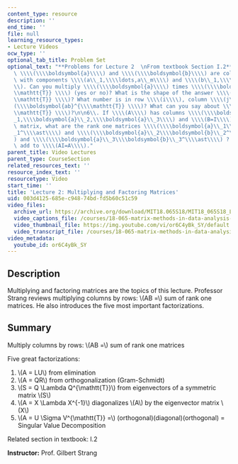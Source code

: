 ```yaml
---
content_type: resource
description: ''
end_time: ''
file: null
learning_resource_types:
- Lecture Videos
ocw_type: ''
optional_tab_title: Problem Set
optional_text: "**Problems for Lecture 2  \nFrom textbook Section I.2**\n\n2\\. Suppose\
  \ \\\\(\\\\boldsymbol{a}\\\\) and \\\\(\\\\boldsymbol{b}\\\\) are column vectors\
  \ with components \\\\(a\\_1,\\\\ldots,a\\_m\\\\) and \\\\(b\\_1,\\\\ldots,b\\_p\\\
  \\). Can you multiply \\\\(\\\\boldsymbol{a}\\\\) times \\\\(\\\\boldsymbol{b}^{\\\
  \\mathtt{T}} \\\\) (yes or no)? What is the shape of the answer \\\\(\\\\boldsymbol{ab}^{\\\
  \\mathtt{T}} \\\\)? What number is in row \\\\(i\\\\), column \\\\(j\\\\) of \\\\\
  (\\\\boldsymbol{ab}^{\\\\mathtt{T}} \\\\)? What can you say about \\\\(\\\\boldsymbol{aa}^{\\\
  \\mathtt{T}} \\\\)?\n\n6\\. If \\\\(A\\\\) has columns \\\\(\\\\boldsymbol{a}\\\
  _1,\\\\boldsymbol{a}\\_2,\\\\boldsymbol{a}\\_3\\\\) and \\\\(B=I\\\\) is the identity\
  \ matrix, what are the rank one matrices \\\\(\\\\boldsymbol{a}\\_1\\\\boldsymbol{b}\\\
  _1^\\\\ast\\\\) and \\\\(\\\\boldsymbol{a}\\_2\\\\boldsymbol{b}\\_2^\\\\ast\\\\\
  ) and \\\\(\\\\boldsymbol{a}\\_3\\\\boldsymbol{b}\\_3^\\\\ast\\\\) ? They should\
  \ add to \\\\(AI=A\\\\)."
parent_title: Video Lectures
parent_type: CourseSection
related_resources_text: ''
resource_index_text: ''
resourcetype: Video
start_time: ''
title: 'Lecture 2: Multiplying and Factoring Matrices'
uid: 003d4125-685e-c948-74bd-fd5b60c51c59
video_files:
  archive_url: https://archive.org/download/MIT18.065S18/MIT18_065S18_Lecture02_300k.mp4
  video_captions_file: /courses/18-065-matrix-methods-in-data-analysis-signal-processing-and-machine-learning-spring-2018/e48e96cbcf0257b5bcc5fe7247fb245e_paxLhq30mBo.vtt
  video_thumbnail_file: https://img.youtube.com/vi/or6C4yBk_SY/default.jpg
  video_transcript_file: /courses/18-065-matrix-methods-in-data-analysis-signal-processing-and-machine-learning-spring-2018/3c86d66bbe44c99ffd6d2b63c4b71754_paxLhq30mBo.pdf
video_metadata:
  youtube_id: or6C4yBk_SY
---
```


Description
-----------

Multiplying and factoring matrices are the topics of this lecture. Professor Strang reviews multiplying columns by rows: \\(AB =\\) sum of rank one matrices. He also introduces the five most important factorizations.

Summary
-------

Multiply columns by rows: \\(AB =\\) sum of rank one matrices

Five great factorizations:

1.  \\(A = LU\\) from elimination
2.  \\(A = QR\\) from orthogonalization (Gram-Schmidt)
3.  \\(S = Q \\Lambda Q^{\\mathtt{T}}\\) from eigenvectors of a symmetric matrix \\(S\\)
4.  \\(A = X \\Lambda X^{-1}\\) diagonalizes \\(A\\) by the eigenvector matrix \\(X\\)
5.  \\(A = U \\Sigma V^{\\mathtt{T}} =\\) (orthogonal)(diagonal)(orthogonal) = Singular Value Decomposition

Related section in textbook: I.2

**Instructor:** Prof. Gilbert Strang



